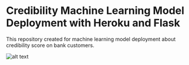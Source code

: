 # Credibility Machine Learning Model Deployment with Heroku and Flask

This repository created for machine learning model deployment about credibility score on bank customers.



![alt text](https://datascikit.com/wp-content/uploads/2019/12/ss.png)
